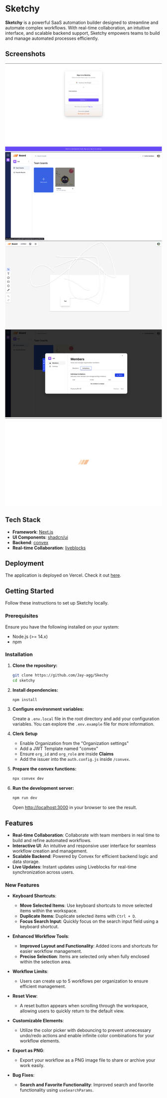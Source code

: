 # Sketchy

**Sketchy** is a powerful SaaS automation builder designed to streamline and automate complex workflows. With real-time collaboration, an intuitive interface, and scalable backend support, Sketchy empowers teams to build and manage automated processes efficiently.

## Screenshots

![Login](./public/Sketchy%20Login.png)
![Dashboard](./public/Sketchy%20Dashboard.png)
![Drawboard](./public/Sketchy%20Drawboard.png)
![Invite](./public/Sketchy%20Invite.png)
![Loading](./public/Sketchy%20Loading.png)

## Tech Stack

- **Framework**: [Next.js](https://nextjs.org/)
- **UI Components**: [shadcn/ui](https://ui.shadcn.com/)
- **Backend**: [convex](https://www.convex.dev/)
- **Real-time Collaboration**: [liveblocks](https://liveblocks.io/)

## Deployment

The application is deployed on Vercel. Check it out [here](https://skechy.vercel.app/).

## Getting Started

Follow these instructions to set up Sketchy locally.

### Prerequisites

Ensure you have the following installed on your system:

- Node.js (>= 14.x)
- npm

### Installation

1. **Clone the repository:**

   ```sh
   git clone https://github.com/Jay-agg/Skechy
   cd sketchy
   ```

2. **Install dependencies:**

   ```sh
   npm install
   ```

3. **Configure environment variables:**

   Create a `.env.local` file in the root directory and add your configuration variables. You can explore the `.env.example` file for more information.

4. **Clerk Setup**

   - Enable Organization from the "Organization settings"
   - Add a JWT Template named "convex"
   - Ensure `org_id` and `org_role` are inside **Claims**
   - Add the issuer into the `auth.config.js` inside `/convex`.

5. **Prepare the convex functions:**

   ```sh
   npx convex dev
   ```

6. **Run the development server:**

   ```sh
   npm run dev
   ```

   Open [http://localhost:3000](http://localhost:3000) in your browser to see the result.

## Features

- **Real-time Collaboration**: Collaborate with team members in real time to build and refine automated workflows.
- **Interactive UI**: An intuitive and responsive user interface for seamless workflow creation and management.
- **Scalable Backend**: Powered by Convex for efficient backend logic and data storage.
- **Live Updates**: Instant updates using Liveblocks for real-time synchronization across users.

### New Features

- **Keyboard Shortcuts**:

  - **Move Selected Items**: Use keyboard shortcuts to move selected items within the workspace.
  - **Duplicate Items**: Duplicate selected items with `Ctrl + D`.
  - **Focus Search Input**: Quickly focus on the search input field using a keyboard shortcut.

- **Enhanced Workflow Tools**:

  - **Improved Layout and Functionality**: Added icons and shortcuts for easier workflow management.
  - **Precise Selection**: Items are selected only when fully enclosed within the selection area.

- **Workflow Limits**:

  - Users can create up to 5 workflows per organization to ensure efficient management.

- **Reset View**:

  - A reset button appears when scrolling through the workspace, allowing users to quickly return to the default view.

- **Customizable Elements**:

  - Utilize the color picker with debouncing to prevent unnecessary undo/redo actions and enable infinite color combinations for your workflow elements.

- **Export as PNG**:

  - Export your workflow as a PNG image file to share or archive your work easily.

- **Bug Fixes**:
  - **Search and Favorite Functionality**: Improved search and favorite functionality using `useSearchParams`.
